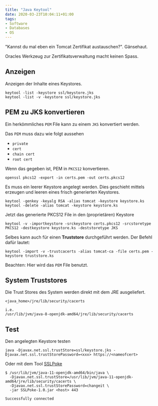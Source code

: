 ```yaml
---
title: "Java Keytool"
date: 2020-03-23T10:04:11+01:00
tags:
- Software
- Databases
- OS
---
```


"Kannst du mal eben ein Tomcat Zertifikat austauschen?". Gänsehaut.

Oracles Werkzeug zur Zertifikatsverwaltung macht keinen Spass.

## Anzeigen

Anzeigen der Inhalte eines Keystores.

```
keytool -list -keystore ssl/keystore.jks
keytool -list -v -keystore ssl/keystore.jks
```

## PEM zu JKS konvertieren

Ein herkömmliches `PEM` File kann zu einem `JKS` konvertiert werden.

Das `PEM` muss dazu wie folgt aussehen

* `private`
* `cert`
* `chain cert`
* `root cert`

Wenn das gegeben ist, PEM in `PKCS12` konvertieren.

```
openssl pkcs12 -export -in certs.pem -out certs.pkcs12
```

Es muss ein leerer Keystore angelegt werden. Dies geschieht mittels erzeugen
und leeren eines frisch generierten Keystores.

```
keytool -genkey -keyalg RSA -alias tomcat -keystore keystore.ks
keytool -delete -alias tomcat -keystore keystore.ks
```

Jetzt das generierte PKCS12 File in den (proprietären) Keystore

```
keytool -v -importkeystore -srckeystore certs.pkcs12 -srcstoretype PKCS12 -destkeystore keystore.ks -deststoretype JKS
```

Selbes kann auch für einen **Truststore** durchgeführt werden. Der Befehl
dafür lautet:

```
keytool -import -v -trustcacerts -alias tomcat-ca -file certs.pem -keystore truststore.ks
```

Beachten: Hier wird das `PEM` File benutzt.

## System Truststores

Die Trust Stores des System werden direkt mit dem JRE ausgeliefert.

```
<java_home>/jre/lib/security/cacerts

i.e.
/usr/lib/jvm/java-8-openjdk-amd64/jre/lib/security/cacerts
```

## Test

Den angelegten Keystore testen

```
java -Djavax.net.ssl.trustStore=ssl/keystore.jks -Djavax.net.ssl.trustStorePassword=<xxx> https://<nameofcert>
```

Oder mit dem Tool [SSLPoke](https://github.com/MichalHecko/SSLPoke)

```
$ /usr/lib/jvm/java-11-openjdk-amd64/bin/java \
  -Djavax.net.ssl.trustStore=/usr/lib/jvm/java-11-openjdk-amd64/jre/lib/security/cacerts \
  -Djavax.net.ssl.trustStorePassword=changeit \
  -jar SSLPoke-1.0.jar <host> 443

Successfully connected
```


